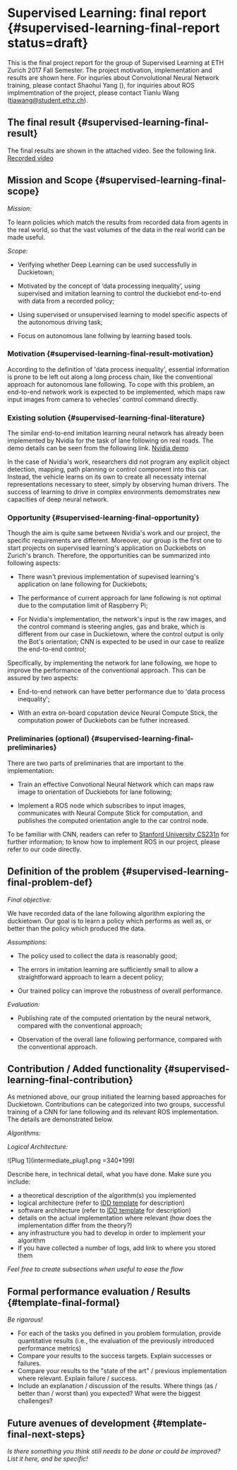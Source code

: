 #  Supervised Learning: final report {#supervised-learning-final-report status=draft}

This is the final project report for the group of Supervised Learning at ETH Zurich 2017 Fall Semester. The project motivation, implementation and results are shown here. For inquries about Convolutional Neural Network training, please contact Shaohui Yang (), for inquiries about ROS implmemtnation of the project, please contact Tianlu Wang (tiawang@student.ethz.ch).

## The final result {#supervised-learning-final-result}

The final results are shown in the attached video. See the following link. [Recorded video](https://youtu.be/FCP8Ndoxae0) 

## Mission and Scope {#supervised-learning-final-scope}

_Mission:_

To learn policies which match the results from recorded data from agents in the real world, so that the vast volumes of the data in the real world can be made useful.

_Scope:_

- Verifying whether Deep Learning can be used successfully in Duckietown;

- Motivated by the concept of ‘data processing inequality’, using supervised and imitation learning to control the duckiebot end-to-end with data from a recorded policy;

- Using supervised or unsupervised learning to model specific aspects of the autonomous driving task;
 
- Focus on autonomous lane follwing by learning based tools. 

### Motivation {#supervised-learning-final-result-motivation}

According to the definition of 'data process inequality', essential information is prone to be left out along a long process chain, like the conventional approach for autonomous lane following. To cope with this problem, an end-to-end network work is expected to be implemented, which maps raw input images from camera to vehecles' control command directly.

### Existing solution {#supervised-learning-final-literature}

The similar end-to-end imitation learning neural network has already been implemented by Nvidia for the task of lane following on real roads. The demo details can be seen from the following link. [Nvidia demo](https://youtu.be/-96BEoXJMs0)

In the case of Nvidia's work, researchers did not program any explicit object detection, mapping, path planning or control component into this car. Instead, the vehicle learns on its own to create all necessaty internal representations necessary to steer, simply by observing human drivers. The success of learning to drive in complex environments demomstrates new capacities of deep neural network.

### Opportunity {#supervised-learning-final-opportunity}

Though the aim is quite same between Nvidia's work and our project, the specific requirements are different. Moreover, our group is the first one to start projects on supervised learning's application on Duckiebots on Zurich's branch. Therefore, the opportunities can be summarized into following aspects:

- There wasn't previous implementation of supevised learning's application on lane following for Duckiebots;

- The performance of current approach for lane following is not optimal due to the computation limit of Raspberry Pi;

- For Nvidia's implementation, the network's input is the raw images, and the control command is steering angles, gas and brake, which is different from our case in Duckietown, where the control output is only the Bot's orientation; CNN is expected to be used in our case to realize the end-to-end control;

Specifically, by implementing the network for lane following, we hope to improve the performance of the conventional approach. This can be assured by two aspects: 

- End-to-end network can have better performance due to 'data process inequality';

- With an extra on-board coputation device Neural Compute Stick, the computation power of Duckiebots can be futher increased.

### Preliminaries (optional) {#supervised-learning-final-preliminaries}

There are two parts of preliminaries that are important to the implementation:

- Train an effective Convotional Neural Network which can maps raw image to orientation of Duckiebots for lane following;

- Implement a ROS node which subscribes to input images, communicates with Neural Compute Stick for computation, and publishes the computed orientation angle to the car control node. 

To be familiar with CNN, readers can refer to [Stanford University CS231n](http://cs231n.stanford.edu/) for further information; 
to know how to implement ROS in our project, please refer to our code directly.

## Definition of the problem {#supervised-learning-final-problem-def}

_Final objective:_

We have recorded data of the lane following algorithm exploring the duckietown. Our goal is to learn a policy which performs as well as, or better than the policy which produced the data.

_Assumptions:_

- The policy used to collect the data is reasonably good;

- The errors in imitation learning are sufficiently small to allow a straightforward approach to learn a decent policy;

- Our trained policy can improve the robustness of overall performance. 

_Evaluation:_

- Publishing rate of the computed orientation by the neural network, compared with the conventional approach;

- Observation of the overall lane following performance, compared with the conventional approach.

## Contribution / Added functionality {#supervised-learning-final-contribution}

As metnioned above, our group initiated the learning based approaches for Duckietown. Contributions can be categorized into two groups, successful training of a CNN for lane following and  its relevant ROS implementation. The details are demonstrated below.

_Algorithms:_

_Logical Architecture:_

![Plug 1](intermediate_plug1.png =340*199)

Describe here, in technical detail, what you have done. Make sure you include:
- a theoretical description of the algorithm(s) you implemented
- logical architecture (refer to [IDD template](#template-int-report) for description)
- software architecture (refer to [IDD template](#template-int-report) for description)
- details on the actual implementation where relevant (how does the implementation differ from the theory?)
- any infrastructure you had to develop in order to implement your algorithm
- If you have collected a number of logs, add link to where you stored them

_Feel free to create subsections when useful to ease the flow_

## Formal performance evaluation / Results {#template-final-formal}

_Be rigorous!_

- For each of the tasks you defined in you problem formulation, provide quantitative results (i.e., the evaluation of the previously introduced performance metrics)
- Compare your results to the success targets. Explain successes or failures.
- Compare your results to the "state of the art" / previous implementation where relevant. Explain failure / success.
- Include an explanation / discussion of the results. Where things (as / better than / worst than) you expected? What were the biggest challenges?

## Future avenues of development {#template-final-next-steps}

_Is there something you think still needs to be done or could be improved? List it here, and be specific!_
